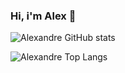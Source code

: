 ### Hi, i'm Alex 👋

<!-- 
![Readme Card](https://github-readme-stats.vercel.app/api/pin/?username=aemendes&repo=chat-app-react)
-->

![Alexandre GitHub stats](https://github-readme-stats.vercel.app/api?username=aemendes)

![Alexandre Top Langs](https://github-readme-stats.vercel.app/api/top-langs/?username=aemendes)


<!--
**aemendes/aemendes** is a ✨ _special_ ✨ repository because its `README.md` (this file) appears on your GitHub profile.

Here are some ideas to get you started:

- 🔭 I’m currently working on ...
- 🌱 I’m currently learning ...
- 👯 I’m looking to collaborate on ...
- 🤔 I’m looking for help with ...
- 💬 Ask me about ...
- 📫 How to reach me: github@aemendes.com
- 😄 Pronouns: ...
- ⚡ Fun fact: ...
-->
